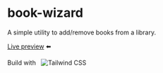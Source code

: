 # book-wizard

A simple utility to add/remove books from a library.

[Live preview](https://bwd202.github.io/book-wizard/) ⬅️

Build with &nbsp; ![Tailwind CSS](https://img.shields.io/badge/-Tailwind%20CSS-333?style=flat-square&logo=tailwind-css&logoColor=06b6d4)
